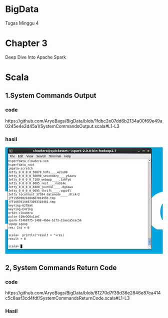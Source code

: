 # BigData
Tugas Minggu 4 
# Chapter 3 
Deep Dive Into Apache Spark
<h1>Scala</h1>
<h2>1.System Commands Output </h2>
<h3>code</h3>
https://github.com/AryoBags/BigData/blob/1fdbc2e07dd6b2134a00f69e49a0245e4e2d45a1/SystemCommandsOutput.scala#L1-L3
<h3>hasil</h3>
<img src="https://github.com/AryoBags/BigData/blob/81270d7f39d36e2846e87ea414c5c8aaf3cd4fdf/image.png">

<h2> 2, System Commands Return Code </h2>
<h3>code</h3>
https://github.com/AryoBags/BigData/blob/81270d7f39d36e2846e87ea414c5c8aaf3cd4fdf/SystemCommandsReturnCode.scala#L1-L3
<h3>Hasil</h3>
<image src=""



